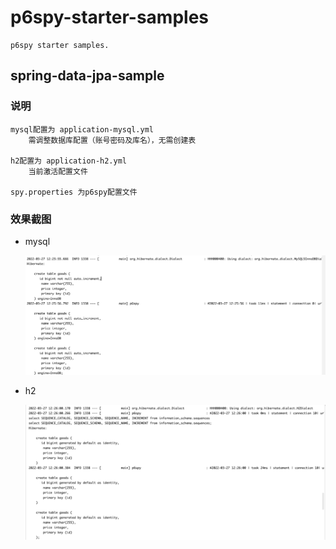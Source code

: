 # p6spy-starter-samples

    p6spy starter samples.
    
    
## spring-data-jpa-sample


### 说明
    
    mysql配置为 application-mysql.yml
        需调整数据库配置（账号密码及库名），无需创建表
        
    h2配置为 application-h2.yml
        当前激活配置文件
    
    spy.properties 为p6spy配置文件


### 效果截图

+ mysql

  ![mysql](spring-data-jpa-sample/src/jietu/mysql.png) 

+ h2

   ![h2](spring-data-jpa-sample/src/jietu/h2.png) 
    
